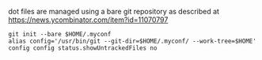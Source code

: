 dot files are managed using a bare git repository as described at https://news.ycombinator.com/item?id=11070797

```
git init --bare $HOME/.myconf
alias config='/usr/bin/git --git-dir=$HOME/.myconf/ --work-tree=$HOME'
config config status.showUntrackedFiles no
```
